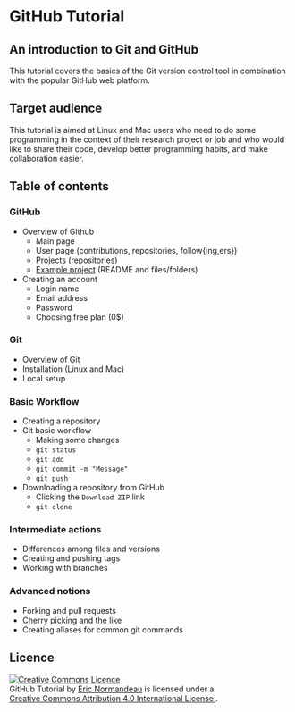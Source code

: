 # GitHub Tutorial

## An introduction to Git and GitHub
This tutorial covers the basics of the Git version control tool in combination
with the popular GitHub web platform.

## Target audience
This tutorial is aimed at Linux and Mac users who need to do some programming
in the context of their research project or job and who would like to share
their code, develop better programming habits, and make collaboration easier.

## Table of contents
### GitHub
- Overview of Github
  - Main page
  - User page (contributions, repositories, follow{ing,ers})
  - Projects (repositories)
  - [Example project](https://github.com/enormandeau/github_tutorial) (README and files/folders)
- Creating an account
  - Login name
  - Email address
  - Password
  - Choosing free plan (0$)

### Git
- Overview of Git
- Installation (Linux and Mac)
- Local setup

### Basic Workflow
- Creating a repository
- Git basic workflow
  - Making some changes
  - `git status`
  - `git add`
  - `git commit -m "Message"`
  - `git push`
- Downloading a repository from GitHub
  - Clicking the `Download ZIP` link
  - `git clone`

### Intermediate actions
- Differences among files and versions
- Creating and pushing tags
- Working with branches

### Advanced notions
- Forking and pull requests
- Cherry picking and the like
- Creating aliases for common git commands

## Licence

<a rel="license" href="http://creativecommons.org/licenses/by/4.0/"><img
  alt="Creative Commons Licence" style="border-width:0"
  src="https://i.creativecommons.org/l/by/4.0/88x31.png" /></a><br/><span
  xmlns:dct="http://purl.org/dc/terms/" href="http://purl.org/dc/dcmitype/Text"
  property="dct:title" rel="dct:type">GitHub Tutorial</span> by <a
  xmlns:cc="http://creativecommons.org/ns#"
  href="https://github.com/enormandeau/github_tutorial"
  property="cc:attributionName" rel="cc:attributionURL">Eric Normandeau</a> is
  licensed under a <br/><a rel="license"
  href="http://creativecommons.org/licenses/by/4.0/">Creative Commons Attribution
  4.0 International License
  </a>.

